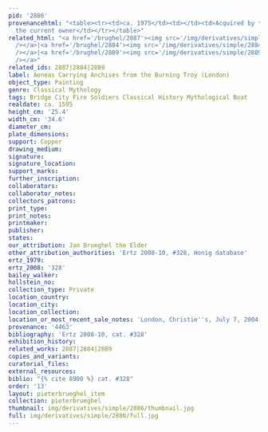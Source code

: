 ```yaml
---
pid: '2886'
provenancehtml: "<table><tr><td>ca. 1975</td><td></td><td>Acquired by the father of
  the current owner</td></tr></table>"
related_html: "<a href='/brughel/2887'><img src='/img/derivatives/simple/2887/thumbnail.jpg'
  /></a>|<a href='/brughel/2884'><img src='/img/derivatives/simple/2884/thumbnail.jpg'
  /></a>|<a href='/brughel/2889'><img src='/img/derivatives/simple/2889/thumbnail.jpg'
  /></a>"
related_ids: 2887|2884|2889
label: Aeneas Carrying Anchises from the Burning Troy (London)
object_type: Painting
genre: Classical Mythology
tags: Bridge City Fire Soldiers Classical History Mythological Boat
realdate: ca. 1595
height_cm: '25.4'
width_cm: '34.6'
diameter_cm:
plate_dimensions:
support: Copper
drawing_medium:
signature:
signature_location:
support_marks:
further_inscription:
collaborators:
collaborator_notes:
collectors_patrons:
print_type:
print_notes:
printmaker:
publisher:
states:
our_attribution: Jan Brueghel the Elder
other_attribution_authorities: 'Ertz 2008-10, #328, Honig database'
ertz_1979:
ertz_2008: '328'
bailey_walker:
hollstein_no:
collection_type: Private
location_country:
location_city:
location_collection:
location_or_most_recent_sale_notes: 'London, Christie''s, July 7, 2004, inv. #23'
provenance: '4463'
bibliography: 'Ertz 2008-10, cat. #328'
exhibition_history:
related_works: 2887|2884|2889
copies_and_variants:
curatorial_files:
external_resources:
biblio: "{% cite 8900 %} cat. #328"
order: '13'
layout: pieterbrueghel_item
collection: pieterbrueghel
thumbnail: img/derivatives/simple/2886/thumbnail.jpg
full: img/derivatives/simple/2886/full.jpg
---
```

